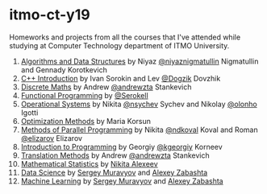 # itmo-ct-y19

Homeworks and projects from all the courses that I've attended while studying at Computer Technology department of ITMO University.

1. [Algorithms and Data Structures](./algo-ds) by Niyaz [@niyaznigmatullin](https://github.com/niyaznigmatullin) Nigmatullin and Gennady Korotkevich
2. [C++ Introduction](./cpp-intro) by Ivan Sorokin and Lev [@Dogzik](https://github.com/Dogzik) Dovzhik
3. [Discrete Maths](./discrete-maths) by Andrew [@andrewzta](https://github.com/andrewzta) Stankevich
4. [Functional Programming](./functional-programming) by [@Serokell](https://github.com/Serokell)
5. [Operational Systems](./operational-systems) by Nikita [@nsychev](https://github.com/nsychev) Sychev and Nikolay [@olonho](https://github.com/olonho) Igotti
6. [Optimization Methods](./optimization-methods) by Maria Korsun
7. [Methods of Parallel Programming](./parallel-programming) by Nikita [@ndkoval](https://github.com/ndkoval) Koval and Roman [@elizarov](https://github.com/elizarov) Elizarov
8. [Introduction to Programming](./programming-intro) by Georgiy [@kgeorgiy](https://github.com/kgeorgiy) Korneev
9. [Translation Methods](./translation-methods) by Andrew [@andrewzta](https://github.com/andrewzta) Stankevich
10. [Mathematical Statistics](./mathstats) by [Nikita Alexeev](https://scholar.google.ru/citations?user=oGSpPIQAAAAJ)
11. [Data Science](./data-science) by [Sergey Muravyov](https://scholar.google.ru/citations?user=s7u9LR0AAAAJ) and [Alexey Zabashta](https://scholar.google.ru/citations?user=z4OYIa8AAAAJ)
12. [Machine Learning](./machine-learning) by [Sergey Muravyov](https://scholar.google.ru/citations?user=s7u9LR0AAAAJ) and [Alexey Zabashta](https://scholar.google.ru/citations?user=z4OYIa8AAAAJ)
